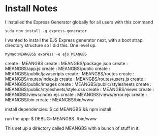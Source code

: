 # Install Notes

I installed the Express Generator globally for all users with this command

    sudu npm install -g express-generator


I wanted to install the EJS Express generator next, with a boot strap directory structure so I did this. One level up.

    MyMac:MEANGBS$ express -e ejs MEANGBS

   create : MEANGBS
   create : MEANGBS/package.json
   create : MEANGBS/app.js
   create : MEANGBS/public
   create : MEANGBS/public/javascripts
   create : MEANGBS/routes
   create : MEANGBS/routes/index.js
   create : MEANGBS/routes/users.js
   create : MEANGBS/public/images
   create : MEANGBS/public/stylesheets
   create : MEANGBS/public/stylesheets/style.css
   create : MEANGBS/views
   create : MEANGBS/views/index.ejs
   create : MEANGBS/views/error.ejs
   create : MEANGBS/bin
   create : MEANGBS/bin/www

   install dependencies:
     $ cd MEANGBS && npm install

   run the app:
     $ DEBUG=MEANGBS ./bin/www

This set up a directory called MEANGBS with a bunch of stuff in it.